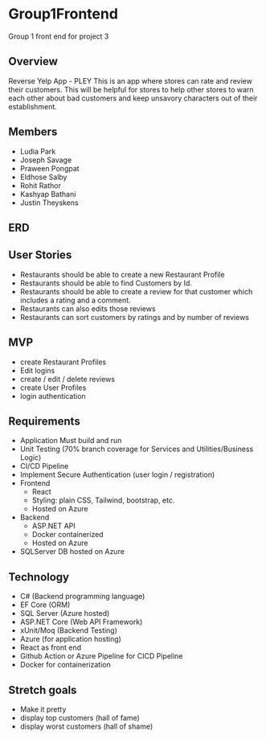 # Group1Frontend
Group 1 front end for project 3


## Overview
Reverse Yelp App - PLEY
This is an app where stores can rate and review their customers. This will be helpful for stores to help other stores to warn each other about bad customers and keep unsavory characters out of their establishment.

## Members
- Ludia Park
- Joseph Savage
- Praween Pongpat
- Eldhose Salby
- Rohit Rathor
- Kashyap Bathani
- Justin Theyskens

## ERD

## User Stories
- Restaurants should be able to create a new Restaurant Profile
- Restaurants should be able to find Customers by Id.
- Restaurants should be able to create a review for that customer which includes a rating and a comment.
- Restaurants can also edits those reviews
- Restaurants can sort customers by ratings and by number of reviews

## MVP
- create Restaurant Profiles
- Edit logins
- create / edit / delete reviews
- create User Profiles
- login authentication 

  
## Requirements
- Application Must build and run
- Unit Testing (70% branch coverage for Services and Utilities/Business Logic)
- CI/CD Pipeline
- Implement Secure Authentication (user login / registration)
- Frontend
    - React
    - Styling: plain CSS, Tailwind, bootstrap, etc.
    - Hosted on Azure
- Backend
    - ASP.NET API
    - Docker containerized
    - Hosted on Azure
- SQLServer DB hosted on Azure


## Technology
- C# (Backend programming language)
- EF Core (ORM)
- SQL Server (Azure hosted)
- ASP.NET Core (Web API Framework)
- xUnit/Moq (Backend Testing)
- Azure (for application hosting)
- React as front end
- Github Action or Azure Pipeline for CICD Pipeline
- Docker for containerization

## Stretch goals
- Make it pretty
- display top customers (hall of fame)
- display worst customers (hall of shame)
